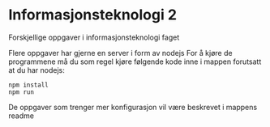# Informasjonsteknologi 2

Forskjellige oppgaver i informasjonsteknologi faget

Flere oppgaver har gjerne en server i form av nodejs
For å kjøre de programmene må du som regel kjøre følgende kode inne i mappen forutsatt at du har nodejs:

```
npm install
npm run
```

De oppgaver som trenger mer konfigurasjon vil være beskrevet i mappens readme
